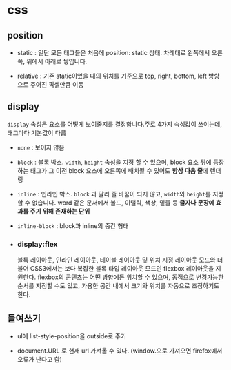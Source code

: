 # css

## position

- static : 일단 모든 태그들은 처음에 position: static 상태. 차례대로 왼쪽에서 오른쪽, 위에서 아래로 쌓입니다.

- relative :  기존 static이었을 때의 위치를 기준으로 top, right, bottom, left 방향으로 주어진 픽셀만큼 이동



## display

`display` 속성은 요소를 어떻게 보여줄지를 결정합니다.주로 4가지 속성값이 쓰이는데, 태그마다 기본값이 다름

- `none` : 보이지 않음

- `block` : 블록 박스. `width`, `height` 속성을 지정 할 수 있으며, block 요소 뒤에 등장하는 태그가 그 이전 block 요소에 오른쪽에 배치될 수 있어도 **항상 다음 줄**에 렌더링

- `inline` : 인라인 박스. `block` 과 달리 줄 바꿈이 되지 않고, `width`와 `height`를 지정 할 수 없습니다. word 같은 문서에서 볼드, 이탤릭, 색상, 밑줄 등 **글자나 문장에 효과를 주기 위해 존재하는 단위**

- `inline-block` : block과 inline의 중간 형태

- ### display:flex

  블록 레이아웃, 인라인 레이아웃, 테이블 레이아웃 및 위치 지정 레이아웃 모드와 더불어 CSS3에서는 보다 복잡한 블록 타입 레이아웃 모드인 flexbox 레이아웃을 지원한다. flexbox의 콘텐츠는 어떤 방향에든 위치할 수 있으며, 동적으로 변경가능한 순서를 지정할 수도 있고, 가용한 공간 내에서 크기와 위치를 자동으로 조정하기도 한다.

## 들여쓰기
- ul에 list-style-position을 outside로 주기



- document.URL 로 현재 url 가져올 수 있다. (window.으로 가져오면 firefox에서 오류가 난다고 함)